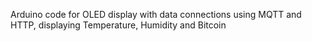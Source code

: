 Arduino code for OLED display with data connections using MQTT and HTTP, displaying Temperature, Humidity and Bitcoin 
